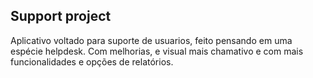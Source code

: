 <h2>Support project</h2>

<p>
    Aplicativo voltado para suporte de usuarios, feito pensando em uma espécie helpdesk.
    Com melhorias, e visual mais chamativo e com mais funcionalidades e opções de relatórios.
</p>
